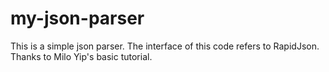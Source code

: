 # my-json-parser
This is a simple json parser. The interface of this code refers to RapidJson. 
Thanks to Milo Yip's basic tutorial.
